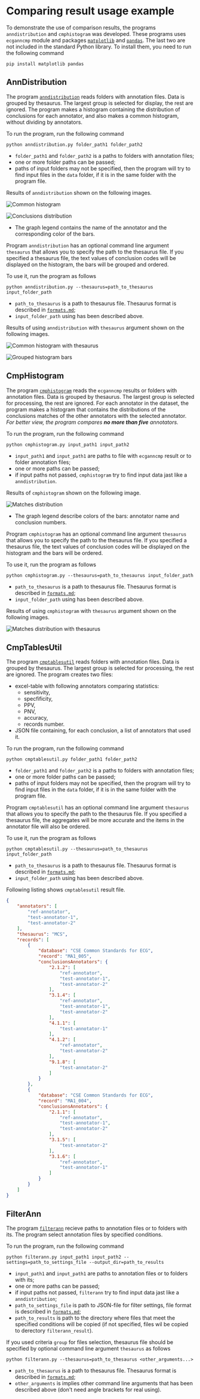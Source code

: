 # Comparing result usage example

To demonstrate the use of comparison results, the programs `anndistribution` and `cmphistogram` was developed.
These programs uses `ecganncmp` module and packages [`matplotlib`](https://matplotlib.org/) and [`pandas`](https://pandas.pydata.org/).
The last two are not included in the standard Python library. 
To install them, you need to run the following command

    pip install matplotlib pandas

## AnnDistribution

The program [`anndistribution`](../utils/anndistribution.py) reads folders with annotation files. 
Data is grouped by thesaurus. The largest group is selected for display, the rest are ignored.
The program makes a histogram containing the distribution of conclusions for each annotator, and also makes a common histogram, without dividing by annotators.

To run the program, run the following command

    python anndistribution.py folder_path1 folder_path2

- `folder_path1` and `folder_path2` is a paths to folders with annotation files;
- one or more folder paths can be passed;
- paths of input folders may not be specified, then the program will try to find input files in the `data` folder, if it is in the same folder with the program file.

Results of `anndistribution` shown on the following images.  

![Common histogram](./images/common_histogram.png)

![Conclusions distribution](./images/conclusions_distribution.png)

- The graph legend contains the name of the annotator and the corresponding color of the bars.

Program `anndistribution` has an optional command line argument `thesaurus` that allows you to specify the path to the thesaurus file. 
If you specified a thesaurus file, the text values of conclusion codes will be displayed on the histogram, the bars will be grouped and ordered.

To use it, run the program as follows

    python anndistribution.py --thesaurus=path_to_thesaurus input_folder_path

- `path_to_thesaurus` is a path to thesaurus file. Thesaurus format is described in [`formats.md`](./formats.md);
- `input_folder_path` using has been described above.

Results of using `anndistribution` with `thesaurus` argument shown on the following images.

![Common histogram with thesaurus](./images/common_histogram_thesaurus.png)

![Grouped histogram bars](./images/grouped_distribution.png)
    

## CmpHistogram

The program [`cmphistogram`](../utils/cmphistogram.py) reads the `ecganncmp` results or folders with annotation files. 
Data is grouped by thesaurus. The largest group is selected for processing, the rest are ignored.
For each annotator in the dataset, the program makes a histogram that contains the distributions of the conclusions matches of the other annotators with the selected annotator.  
_For better view, the program compares **no more than five** annotators._

To run the program, run the following command

    python cmphistogram.py input_path1 input_path2

- `input_path1` and `input_path1` are paths to file with `ecganncmp` result or to folder annotation files;
- one or more paths can be passed;
- if input paths not passed, `cmphistogram` try to find input data jast like a `anndistribution`.

Results of `cmphistogram` shown on the following image.

![Matches distribution](./images/cmphistogram.png)

- The graph legend describe colors of the bars: annotator name and conclusion numbers.

Program `cmphistogram` has an optional command line argument `thesaurus` that allows you to specify the path to the thesaurus file.
If you specified a thesaurus file, the text values of conclusion codes will be displayed on the histogram and the bars will be ordered.

To use it, run the program as follows

    python cmphistogram.py --thesaurus=path_to_thesaurus input_folder_path

- `path_to_thesaurus` is a path to thesaurus file. Thesaurus format is described in [`formats.md`](./formats.md);
- `input_folder_path` using has been described above.

Results of using `cmphistogram` with `thesaurus` argument shown on the following images.

![Matches distribution with thesaurus](./images/cmphistogram_thesaurus.png)

## CmpTablesUtil

The program [`cmptablesutil`](../utils/cmptablesutil.py) reads folders with annotation files. 
Data is grouped by thesaurus. The largest group is selected for processing, the rest are ignored.
The program creates two files: 
  - excel-table with following annotators comparing statistics:
    - sensitivity,
    - specfificity,
    - PPV,
    - PNV,
    - accuracy,
    - records number.
  - JSON file containing, for each conclusion, a list of annotators that used it.

To run the program, run the following command

    python cmptablesutil.py folder_path1 folder_path2

- `folder_path1` and `folder_path2` is a paths to folders with annotation files;
- one or more folder paths can be passed;
- paths of input folders may not be specified, then the program will try to find input files in the `data` folder, if it is in the same folder with the program file.

Program `cmptablesutil` has an optional command line argument `thesaurus` that allows you to specify the path to the thesaurus file. 
If you specified a thesaurus file, the aggregates will be more accurate and the items in the annotator file will also be ordered.

To use it, run the program as follows

    python cmptablesutil.py --thesaurus=path_to_thesaurus input_folder_path

- `path_to_thesaurus` is a path to thesaurus file. Thesaurus format is described in [`formats.md`](./formats.md);
- `input_folder_path` using has been described above.

Following listing shows `cmptablesutil` result file.

```json
{
    "annotators": [
        "ref-annotator", 
        "test-annotator-1", 
        "test-annotator-2"
    ], 
    "thesaurus": "MCS", 
    "records": [
        {
            "database": "CSE Common Standards for ECG", 
            "record": "MA1_005", 
            "conclusionsAnnotators": {
                "2.1.2": [
                    "ref-annotator", 
                    "test-annotator-1", 
                    "test-annotator-2"
                ], 
                "3.1.4": [
                    "ref-annotator", 
                    "test-annotator-1", 
                    "test-annotator-2"
                ], 
                "4.1.1": [
                    "test-annotator-1"
                ], 
                "4.1.2": [
                    "ref-annotator", 
                    "test-annotator-2"
                ], 
                "9.1.8": [
                    "test-annotator-2"
                ]
            }
        }, 
        {
            "database": "CSE Common Standards for ECG", 
            "record": "MA1_004", 
            "conclusionsAnnotators": {
                "2.1.1": [
                    "ref-annotator", 
                    "test-annotator-1", 
                    "test-annotator-2"
                ], 
                "3.1.5": [
                    "test-annotator-2"
                ], 
                "3.1.6": [
                    "ref-annotator", 
                    "test-annotator-1"
                ]
            }
        }
    ]
}
```

## FilterAnn

The program [`filterann`](../utils/filterann.py) recieve paths to annotation files or to folders with its.
The program select annotation files by specified conditions.

To run the program, run the following command

    python filterann.py input_path1 input_path2 --settings=path_to_settings_file --output_dir=path_to_results

- `input_path1` and `input_path1` are paths to annotation files or to folders with its;
- one or more paths can be passed;
- if input paths not passed, `filterann` try to find input data jast like a `anndistribution`;
- `path_to_settings_file` is path to JSON-file for filter settings, file format is described in [`formats.md`](./formats.md);
- `path_to_results` is path to the directory where files that meet the specified conditions will be copied (if not specified, files wil be copied to derectory `filterann_result`).

If you used criteria `group` for files selection, thesaurus file should be specified by optional command line argument `thesaurus` as follows

    python filterann.py --thesaurus=path_to_thesaurus <other_arguments...>

- `path_to_thesaurus` is a path to thesaurus file. Thesaurus format is described in [`formats.md`](./formats.md);
- `other_arguments` is implies other command line arguments that has been described above (don't need angle brackets for real using).
